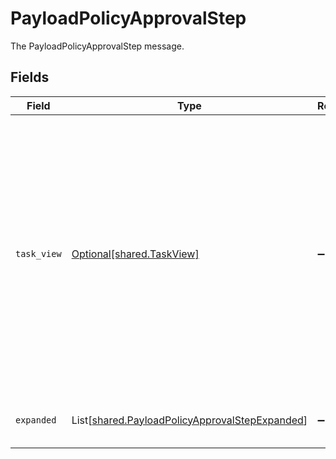 # PayloadPolicyApprovalStep

The PayloadPolicyApprovalStep message.


## Fields

| Field                                                                                                                                                                                            | Type                                                                                                                                                                                             | Required                                                                                                                                                                                         | Description                                                                                                                                                                                      |
| ------------------------------------------------------------------------------------------------------------------------------------------------------------------------------------------------ | ------------------------------------------------------------------------------------------------------------------------------------------------------------------------------------------------ | ------------------------------------------------------------------------------------------------------------------------------------------------------------------------------------------------ | ------------------------------------------------------------------------------------------------------------------------------------------------------------------------------------------------ |
| `task_view`                                                                                                                                                                                      | [Optional[shared.TaskView]](../../models/shared/taskview.md)                                                                                                                                     | :heavy_minus_sign:                                                                                                                                                                               | Contains a task and JSONPATH expressions that describe where in the expanded array related objects are located. This view can be used to display a fully-detailed dashboard of task information. |
| `expanded`                                                                                                                                                                                       | List[[shared.PayloadPolicyApprovalStepExpanded](../../models/shared/payloadpolicyapprovalstepexpanded.md)]                                                                                       | :heavy_minus_sign:                                                                                                                                                                               | List of serialized related objects.                                                                                                                                                              |